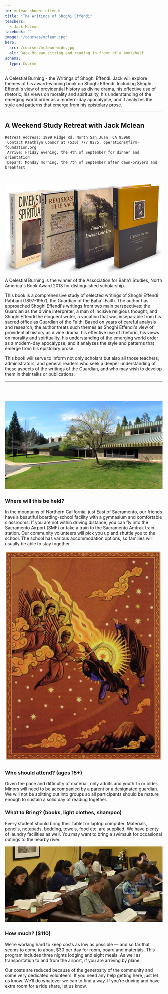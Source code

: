 ```yaml
---
id: mclean-shoghi-effendi
title: "The Writings of Shoghi Effendi"
teachers:
  - Jack McLean
facebook: ""
image: "/courses/mclean.jpg"
hero:
  src: /courses/mclean-wide.jpg
  alt: Jack McLean sitting and reading in front of a bookshelf
schema:
  type: Course
---
```


A Celestial Burning - the Writings of Shoghi Effendi. Jack will explore themes of his award-winning book on Shoghi Effendi. Including Shoghi Effendi's view of providential history as divine drama, his effective use of rhetoric, his views on morality and spirituality, his understanding of the emerging world order as a modern-day apocalypse, and it analyzes the style and patterns that emerge from his epistolary prose.


---

## A Weekend Study Retreat with Jack Mclean

```
Retreat Address: 1999 Ridge Rd, North San Juan, CA 95960
 Contact Kaathlyn Connor at (530) 777 8275, operations@firm-foundation.org
 Arrive: Friday evening, the 4th of September for dinner and orientation
 Depart: Monday morning, the 7th of September after dawn-prayers and breakfast
```

<br>


![mclean books](/courses/mclean_books.jpg#floater2)

A Celestial Burning is the winner of the Association for Baha'i Studies, North America's Book Award 2013 for distinguished scholarship.

This book is a comprehensive study of selected writings of Shoghi Effendi Rabbani (1897-1957), the Guardian of the Bahá'í Faith. The author has approached Shoghi Effendi's writings from two main perspectives: the Guardian as the divine interpreter, a man of incisive religious thought; and Shoghi Effendi the eloquent writer, a vocation that was inseparable from his sacred office as Guardian of the Faith. Based on years of careful analysis and research, the author treats such themes as Shoghi Effendi's view of providential history as divine drama, his effective use of rhetoric, his views on morality and spirituality, his understanding of the emerging world order as a modern-day apocalypse, and it analyzes the style and patterns that emerge from his epistolary prose.

This book will serve to inform not only scholars but also all those teachers, administrators, and general readers who seek a deeper understanding of these aspects of the writings of the Guardian, and who may wish to develop them in their talks or publications.


---
<br><br>


![school front](/courses/school-front2.jpg#floater)
### Where will this be held?

In the mountains of Northern California, just East of Sacramento, our friends have a beautiful boarding-school facility with a gymnasium and comfortable classrooms. If you are not within driving distance, you can fly into the Sacramento Airport (SMF) or take a train to the Sacramento Amtrak train station. Our community volunteers will pick you up and shuttle you to the school. The school has various accommodation options, so families will usually be able to stay together.


![one book](/courses/mclean-cover.png#floater)
### Who should attend? (ages 15+)

Given the pace and difficulty of material, only adults and youth 15 or older. Minors will need to be accompanied by a parent or a designated guardian. We will not be splitting out into groups so all participants should be mature enough to sustain a solid day of reading together.



### What to Bring? (books, light clothes, shampoo)

Every student should bring their tablet or laptop computer. Materials, pencils, notepads, bedding, towels, food etc. are supplied. We have plenty of laundry facilities as well. You may want to bring a swimsuit for occasional outings to the nearby river.


![participants](/db-challenge/db-banner-2019.jpg#floater2)

### How much? ($110)

We’re working hard to keep costs as low as possible — and so far that seems to come to about $30 per day for room, board and materials. This program includes three nights lodging and eight meals. As well as transportation to and from the airport, if you are arriving by plane.

Our costs are reduced because of the generosity of the community and some very dedicated volunteers. If you need any help getting here, just let us know. We’ll do whatever we can to find a way. If you’re driving and have extra room for a ride share, let us know.

<br><br><br><br>
